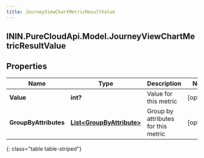 ```yaml
---
title: JourneyViewChartMetricResultValue
---
```

## ININ.PureCloudApi.Model.JourneyViewChartMetricResultValue

## Properties

|Name | Type | Description | Notes|
|------------ | ------------- | ------------- | -------------|
| **Value** | **int?** | Value for this metric | [optional] |
| **GroupByAttributes** | [**List&lt;GroupByAttribute&gt;**](GroupByAttribute.html) | Group by attributes for this metric | [optional] |
{: class="table table-striped"}


